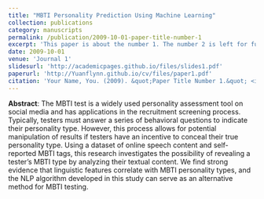 ```yaml
---
title: "MBTI Personality Prediction Using Machine Learning"
collection: publications
category: manuscripts
permalink: /publication/2009-10-01-paper-title-number-1
excerpt: 'This paper is about the number 1. The number 2 is left for future work.'
date: 2009-10-01
venue: 'Journal 1'
slidesurl: 'http://academicpages.github.io/files/slides1.pdf'
paperurl: 'http://Yuanflynn.github.io/cv/files/paper1.pdf'
citation: 'Your Name, You. (2009). &quot;Paper Title Number 1.&quot; <i>Journal 1</i>. 1(1).'
---
```


__Abstract__: The MBTI test is a widely used personality assessment tool on social media and has applications in the recruitment screening process. Typically, testers must answer a series of behavioral questions to indicate their personality type. However, this process allows for potential manipulation of results if testers have an incentive to conceal their true personality type. Using a dataset of online speech content and self-reported MBTI tags, this research investigates the possibility of revealing a tester’s MBTI type by analyzing their textual content. We find strong evidence that linguistic features correlate with MBTI personality types, and the NLP algorithm developed in this study can serve as an alternative method for MBTI testing.
